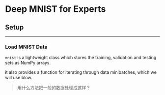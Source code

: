 # Deep MNIST for Experts



## Setup

---

### Load MNIST Data

`mnist` is a lightweight class which stores the training, validation and testing sets as NumPy arrays.

it also provides a function for iterating through data minibatches, which we will use blow.

> 用什么方法把一般的数据处理成这样？

